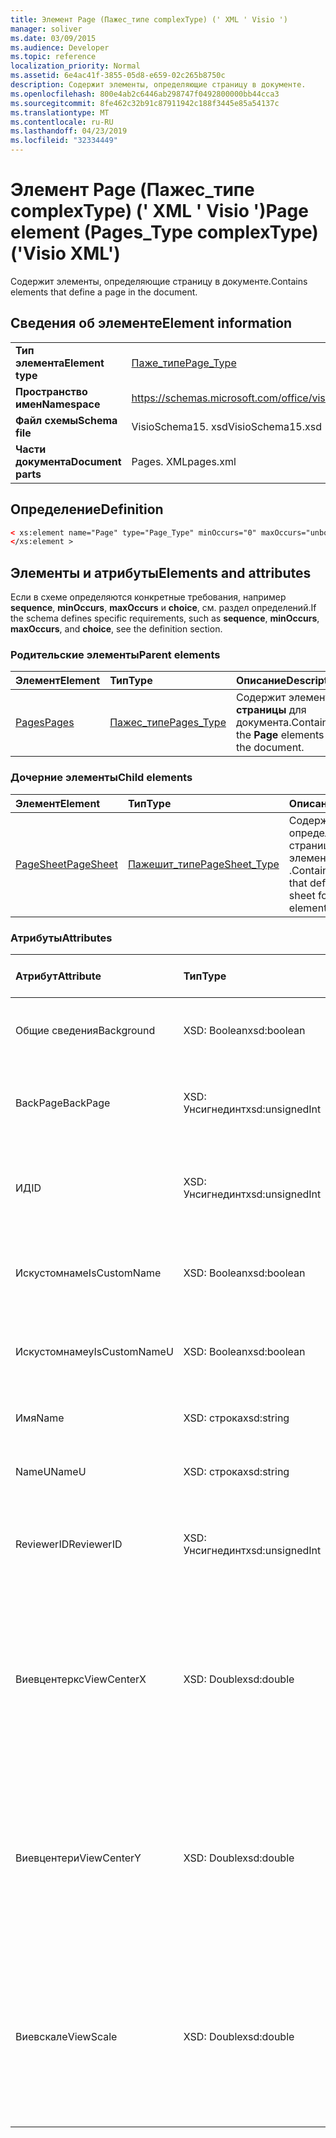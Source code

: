 ```yaml
---
title: Элемент Page (Пажес_типе complexType) (' XML ' Visio ')
manager: soliver
ms.date: 03/09/2015
ms.audience: Developer
ms.topic: reference
localization_priority: Normal
ms.assetid: 6e4ac41f-3855-05d8-e659-02c265b8750c
description: Содержит элементы, определяющие страницу в документе.
ms.openlocfilehash: 800e4ab2c6446ab298747f0492800000bb44cca3
ms.sourcegitcommit: 8fe462c32b91c87911942c188f3445e85a54137c
ms.translationtype: MT
ms.contentlocale: ru-RU
ms.lasthandoff: 04/23/2019
ms.locfileid: "32334449"
---
```

# <a name="page-element-pagestype-complextype-visio-xml"></a><span data-ttu-id="935e0-103">Элемент Page (Пажес_типе complexType) (' XML ' Visio ')</span><span class="sxs-lookup"><span data-stu-id="935e0-103">Page element (Pages_Type complexType) ('Visio XML')</span></span>

<span data-ttu-id="935e0-104">Содержит элементы, определяющие страницу в документе.</span><span class="sxs-lookup"><span data-stu-id="935e0-104">Contains elements that define a page in the document.</span></span>
  
## <a name="element-information"></a><span data-ttu-id="935e0-105">Сведения об элементе</span><span class="sxs-lookup"><span data-stu-id="935e0-105">Element information</span></span>

|||
|:-----|:-----|
|<span data-ttu-id="935e0-106">**Тип элемента**</span><span class="sxs-lookup"><span data-stu-id="935e0-106">**Element type**</span></span> <br/> |[<span data-ttu-id="935e0-107">Паже_типе</span><span class="sxs-lookup"><span data-stu-id="935e0-107">Page_Type</span></span>](page_type-complextypevisio-xml.md) <br/> |
|<span data-ttu-id="935e0-108">**Пространство имен**</span><span class="sxs-lookup"><span data-stu-id="935e0-108">**Namespace**</span></span> <br/> |https://schemas.microsoft.com/office/visio/2012/main  <br/> |
|<span data-ttu-id="935e0-109">**Файл схемы**</span><span class="sxs-lookup"><span data-stu-id="935e0-109">**Schema file**</span></span> <br/> |<span data-ttu-id="935e0-110">VisioSchema15. xsd</span><span class="sxs-lookup"><span data-stu-id="935e0-110">VisioSchema15.xsd</span></span>  <br/> |
|<span data-ttu-id="935e0-111">**Части документа**</span><span class="sxs-lookup"><span data-stu-id="935e0-111">**Document parts**</span></span> <br/> |<span data-ttu-id="935e0-112">Pages. XML</span><span class="sxs-lookup"><span data-stu-id="935e0-112">pages.xml</span></span>  <br/> |
   
## <a name="definition"></a><span data-ttu-id="935e0-113">Определение</span><span class="sxs-lookup"><span data-stu-id="935e0-113">Definition</span></span>

```XML
< xs:element name="Page" type="Page_Type" minOccurs="0" maxOccurs="unbounded" >
</xs:element >
```

## <a name="elements-and-attributes"></a><span data-ttu-id="935e0-114">Элементы и атрибуты</span><span class="sxs-lookup"><span data-stu-id="935e0-114">Elements and attributes</span></span>

<span data-ttu-id="935e0-115">Если в схеме определяются конкретные требования, например **sequence**, **minOccurs**, **maxOccurs** и **choice**, см. раздел определений.</span><span class="sxs-lookup"><span data-stu-id="935e0-115">If the schema defines specific requirements, such as **sequence**, **minOccurs**, **maxOccurs**, and **choice**, see the definition section.</span></span> 
  
### <a name="parent-elements"></a><span data-ttu-id="935e0-116">Родительские элементы</span><span class="sxs-lookup"><span data-stu-id="935e0-116">Parent elements</span></span>

|<span data-ttu-id="935e0-117">**Элемент**</span><span class="sxs-lookup"><span data-stu-id="935e0-117">**Element**</span></span>|<span data-ttu-id="935e0-118">**Тип**</span><span class="sxs-lookup"><span data-stu-id="935e0-118">**Type**</span></span>|<span data-ttu-id="935e0-119">**Описание**</span><span class="sxs-lookup"><span data-stu-id="935e0-119">**Description**</span></span>|
|:-----|:-----|:-----|
|[<span data-ttu-id="935e0-120">Pages</span><span class="sxs-lookup"><span data-stu-id="935e0-120">Pages</span></span>](pages-elementvisio-xml.md) <br/> |[<span data-ttu-id="935e0-121">Пажес_типе</span><span class="sxs-lookup"><span data-stu-id="935e0-121">Pages_Type</span></span>](pages_type-complextypevisio-xml.md) <br/> |<span data-ttu-id="935e0-122">Содержит элементы **страницы** для документа.</span><span class="sxs-lookup"><span data-stu-id="935e0-122">Contains the **Page** elements for the document.</span></span>  <br/> |
   
### <a name="child-elements"></a><span data-ttu-id="935e0-123">Дочерние элементы</span><span class="sxs-lookup"><span data-stu-id="935e0-123">Child elements</span></span>

|<span data-ttu-id="935e0-124">**Элемент**</span><span class="sxs-lookup"><span data-stu-id="935e0-124">**Element**</span></span>|<span data-ttu-id="935e0-125">**Тип**</span><span class="sxs-lookup"><span data-stu-id="935e0-125">**Type**</span></span>|<span data-ttu-id="935e0-126">**Описание**</span><span class="sxs-lookup"><span data-stu-id="935e0-126">**Description**</span></span>|
|:-----|:-----|:-----|
|[<span data-ttu-id="935e0-127">PageSheet</span><span class="sxs-lookup"><span data-stu-id="935e0-127">PageSheet</span></span>](pagesheet-element-page_type-complextypevisio-xml.md) <br/> |[<span data-ttu-id="935e0-128">Пажешит_типе</span><span class="sxs-lookup"><span data-stu-id="935e0-128">PageSheet_Type</span></span>](pagesheet_type-complextypevisio-xml.md) <br/> |<span data-ttu-id="935e0-129">Содержит элементы, определяющие лист страницы для элемента **Page** .</span><span class="sxs-lookup"><span data-stu-id="935e0-129">Contains elements that define the page sheet for a **Page** element.</span></span>  <br/> |
   
### <a name="attributes"></a><span data-ttu-id="935e0-130">Атрибуты</span><span class="sxs-lookup"><span data-stu-id="935e0-130">Attributes</span></span>

|<span data-ttu-id="935e0-131">**Атрибут**</span><span class="sxs-lookup"><span data-stu-id="935e0-131">**Attribute**</span></span>|<span data-ttu-id="935e0-132">**Тип**</span><span class="sxs-lookup"><span data-stu-id="935e0-132">**Type**</span></span>|<span data-ttu-id="935e0-133">**Обязательный**</span><span class="sxs-lookup"><span data-stu-id="935e0-133">**Required**</span></span>|<span data-ttu-id="935e0-134">**Описание**</span><span class="sxs-lookup"><span data-stu-id="935e0-134">**Description**</span></span>|<span data-ttu-id="935e0-135">**Возможные значения**</span><span class="sxs-lookup"><span data-stu-id="935e0-135">**Possible values**</span></span>|
|:-----|:-----|:-----|:-----|:-----|
|<span data-ttu-id="935e0-136">Общие сведения</span><span class="sxs-lookup"><span data-stu-id="935e0-136">Background</span></span>  <br/> |<span data-ttu-id="935e0-137">XSD: Boolean</span><span class="sxs-lookup"><span data-stu-id="935e0-137">xsd:boolean</span></span>  <br/> |<span data-ttu-id="935e0-138">необязательный</span><span class="sxs-lookup"><span data-stu-id="935e0-138">optional</span></span>  <br/> |<span data-ttu-id="935e0-139">Флаг, указывающий, является ли страница страницей фона.</span><span class="sxs-lookup"><span data-stu-id="935e0-139">A flag indicating if the page is a background page.</span></span>  <br/> |<span data-ttu-id="935e0-140">Значения типа XSD: Boolean.</span><span class="sxs-lookup"><span data-stu-id="935e0-140">Values of the xsd:boolean type.</span></span>  <br/> |
|<span data-ttu-id="935e0-141">BackPage</span><span class="sxs-lookup"><span data-stu-id="935e0-141">BackPage</span></span>  <br/> |<span data-ttu-id="935e0-142">XSD: Унсигнединт</span><span class="sxs-lookup"><span data-stu-id="935e0-142">xsd:unsignedInt</span></span>  <br/> |<span data-ttu-id="935e0-143">необязательный</span><span class="sxs-lookup"><span data-stu-id="935e0-143">optional</span></span>  <br/> |<span data-ttu-id="935e0-144">Идентификатор фоновой страницы этой страницы.</span><span class="sxs-lookup"><span data-stu-id="935e0-144">The ID of this page's background page.</span></span>  <br/> |<span data-ttu-id="935e0-145">Значения типа XSD: Унсигнединт.</span><span class="sxs-lookup"><span data-stu-id="935e0-145">Values of the xsd:unsignedInt type.</span></span>  <br/> |
|<span data-ttu-id="935e0-146">ИД</span><span class="sxs-lookup"><span data-stu-id="935e0-146">ID</span></span>  <br/> |<span data-ttu-id="935e0-147">XSD: Унсигнединт</span><span class="sxs-lookup"><span data-stu-id="935e0-147">xsd:unsignedInt</span></span>  <br/> |<span data-ttu-id="935e0-148">Обязательный</span><span class="sxs-lookup"><span data-stu-id="935e0-148">required</span></span>  <br/> |<span data-ttu-id="935e0-149">Уникальный идентификатор элемента в родительском элементе.</span><span class="sxs-lookup"><span data-stu-id="935e0-149">The unique ID of the element within its parent element.</span></span>  <br/> |<span data-ttu-id="935e0-150">Значения типа XSD: Унсигнединт.</span><span class="sxs-lookup"><span data-stu-id="935e0-150">Values of the xsd:unsignedInt type.</span></span>  <br/> |
|<span data-ttu-id="935e0-151">Искустомнаме</span><span class="sxs-lookup"><span data-stu-id="935e0-151">IsCustomName</span></span>  <br/> |<span data-ttu-id="935e0-152">XSD: Boolean</span><span class="sxs-lookup"><span data-stu-id="935e0-152">xsd:boolean</span></span>  <br/> |<span data-ttu-id="935e0-153">необязательный</span><span class="sxs-lookup"><span data-stu-id="935e0-153">optional</span></span>  <br/> |<span data-ttu-id="935e0-154">Указывает, настроено ли имя пользователем.</span><span class="sxs-lookup"><span data-stu-id="935e0-154">Indicates whether the name has been customized by the user.</span></span>  <br/> |<span data-ttu-id="935e0-155">Значения типа XSD: Boolean.</span><span class="sxs-lookup"><span data-stu-id="935e0-155">Values of the xsd:Boolean type.</span></span>  <br/> |
|<span data-ttu-id="935e0-156">Искустомнамеу</span><span class="sxs-lookup"><span data-stu-id="935e0-156">IsCustomNameU</span></span>  <br/> |<span data-ttu-id="935e0-157">XSD: Boolean</span><span class="sxs-lookup"><span data-stu-id="935e0-157">xsd:boolean</span></span>  <br/> |<span data-ttu-id="935e0-158">необязательный</span><span class="sxs-lookup"><span data-stu-id="935e0-158">optional</span></span>  <br/> |<span data-ttu-id="935e0-159">Указывает, настроено ли универсальное имя пользователем.</span><span class="sxs-lookup"><span data-stu-id="935e0-159">Indicates whether the universal name has been customized by the user.</span></span>  <br/> |<span data-ttu-id="935e0-160">Значения типа XSD: Boolean.</span><span class="sxs-lookup"><span data-stu-id="935e0-160">Values of the xsd:Boolean type.</span></span>  <br/> |
|<span data-ttu-id="935e0-161">Имя</span><span class="sxs-lookup"><span data-stu-id="935e0-161">Name</span></span>  <br/> |<span data-ttu-id="935e0-162">XSD: строка</span><span class="sxs-lookup"><span data-stu-id="935e0-162">xsd:string</span></span>  <br/> |<span data-ttu-id="935e0-163">необязательный</span><span class="sxs-lookup"><span data-stu-id="935e0-163">optional</span></span>  <br/> |<span data-ttu-id="935e0-164">Имя элемента.</span><span class="sxs-lookup"><span data-stu-id="935e0-164">The name of the element.</span></span>  <br/> |<span data-ttu-id="935e0-165">Значения типа String: XSD.</span><span class="sxs-lookup"><span data-stu-id="935e0-165">Values of the xsd:string type.</span></span>  <br/> |
|<span data-ttu-id="935e0-166">NameU</span><span class="sxs-lookup"><span data-stu-id="935e0-166">NameU</span></span>  <br/> |<span data-ttu-id="935e0-167">XSD: строка</span><span class="sxs-lookup"><span data-stu-id="935e0-167">xsd:string</span></span>  <br/> |<span data-ttu-id="935e0-168">необязательный</span><span class="sxs-lookup"><span data-stu-id="935e0-168">optional</span></span>  <br/> |<span data-ttu-id="935e0-169">Универсальное имя элемента.</span><span class="sxs-lookup"><span data-stu-id="935e0-169">The universal name of the element.</span></span>  <br/> |<span data-ttu-id="935e0-170">Значения типа String: XSD.</span><span class="sxs-lookup"><span data-stu-id="935e0-170">Values of the xsd:string type.</span></span>  <br/> |
|<span data-ttu-id="935e0-171">ReviewerID</span><span class="sxs-lookup"><span data-stu-id="935e0-171">ReviewerID</span></span>  <br/> |<span data-ttu-id="935e0-172">XSD: Унсигнединт</span><span class="sxs-lookup"><span data-stu-id="935e0-172">xsd:unsignedInt</span></span>  <br/> |<span data-ttu-id="935e0-173">необязательный</span><span class="sxs-lookup"><span data-stu-id="935e0-173">optional</span></span>  <br/> |<span data-ttu-id="935e0-174">Идентификатор проверяющего, связанный с наложением разметки.</span><span class="sxs-lookup"><span data-stu-id="935e0-174">The ID of the reviewer associated with the markup overlay.</span></span>  <br/> |<span data-ttu-id="935e0-175">Значения типа XSD: Унсигнединт.</span><span class="sxs-lookup"><span data-stu-id="935e0-175">Values of the xsd:unsignedInt type.</span></span>  <br/> |
|<span data-ttu-id="935e0-176">Виевцентеркс</span><span class="sxs-lookup"><span data-stu-id="935e0-176">ViewCenterX</span></span>  <br/> |<span data-ttu-id="935e0-177">XSD: Double</span><span class="sxs-lookup"><span data-stu-id="935e0-177">xsd:double</span></span>  <br/> |<span data-ttu-id="935e0-178">необязательный</span><span class="sxs-lookup"><span data-stu-id="935e0-178">optional</span></span>  <br/> |<span data-ttu-id="935e0-179">**Виевцентеркс** и **виевцентери** указывают центральную точку на странице, которая предполагается при открытии нового представления (окна).</span><span class="sxs-lookup"><span data-stu-id="935e0-179">**ViewCenterX** and **ViewCenterY** specify a center point on a page that a new view (window) assumes when it is opened initially.</span></span>  <br/> |<span data-ttu-id="935e0-180">Значения типа XSD: Double.</span><span class="sxs-lookup"><span data-stu-id="935e0-180">Values of the xsd:double type.</span></span>  <br/> |
|<span data-ttu-id="935e0-181">Виевцентери</span><span class="sxs-lookup"><span data-stu-id="935e0-181">ViewCenterY</span></span>  <br/> |<span data-ttu-id="935e0-182">XSD: Double</span><span class="sxs-lookup"><span data-stu-id="935e0-182">xsd:double</span></span>  <br/> |<span data-ttu-id="935e0-183">необязательный</span><span class="sxs-lookup"><span data-stu-id="935e0-183">optional</span></span>  <br/> |<span data-ttu-id="935e0-184">**Виевцентеркс** и **виевцентери** указывают центральную точку на странице, которая предполагается при открытии нового представления (окна).</span><span class="sxs-lookup"><span data-stu-id="935e0-184">**ViewCenterX** and **ViewCenterY** specify a center point on a page that a new view (window) assumes when it is opened initially.</span></span>  <br/> |<span data-ttu-id="935e0-185">Значения типа XSD: Double.</span><span class="sxs-lookup"><span data-stu-id="935e0-185">Values of the xsd:double type.</span></span>  <br/> |
|<span data-ttu-id="935e0-186">Виевскале</span><span class="sxs-lookup"><span data-stu-id="935e0-186">ViewScale</span></span>  <br/> |<span data-ttu-id="935e0-187">XSD: Double</span><span class="sxs-lookup"><span data-stu-id="935e0-187">xsd:double</span></span>  <br/> |<span data-ttu-id="935e0-188">необязательный</span><span class="sxs-lookup"><span data-stu-id="935e0-188">optional</span></span>  <br/> |<span data-ttu-id="935e0-189">Фактор увеличения по умолчанию, используемый при открытии нового представления (окна) страницы.</span><span class="sxs-lookup"><span data-stu-id="935e0-189">The default magnification factor to use when a new view (window) of the page is opened.</span></span> <span data-ttu-id="935e0-190">Например, 1 = 100%; 1,5 = 150% и т. д.</span><span class="sxs-lookup"><span data-stu-id="935e0-190">For example, 1 = 100%; 1.5 = 150%, and so on.</span></span>  <br/> |<span data-ttu-id="935e0-191">Значения типа XSD: Double.</span><span class="sxs-lookup"><span data-stu-id="935e0-191">Values of the xsd:double type.</span></span>  <br/> |
   

